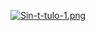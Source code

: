 [![Sin-t-tulo-1.png](https://i.postimg.cc/TPbQ4M1m/Sin-t-tulo-1.png)](https://postimg.cc/GBck4fkh)

